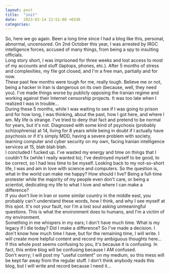 ```yaml
---
layout: post
title:  "init"
date:   2023-03-14 12:51:00 +0330
categories: 
---
```

So, here we go again. Been a long time since I had a blog like this, personal, abnormal, uncensored.
On 2nd October this year, I was arrested by IRGC intelligence forces, accused of many things, from being a spy to insulting officials.    
Long story short, I was imprisoned for three weeks and lost access to most of my accounts and stuff (laptops, phones, etc.). After 5 months of stress and complexities, my file got closed, and I'm a free man, partially and for now.    
These past few months were tough for me, really tough. Believe me or not, being a hacker in Iran is dangerous on its own (because, well, they need you). I've made things worse by publicly opposing the Iranian regime and working against their Internet censorship projects. It was too late when I realized I was in trouble...    
During these 5 months, while I was waiting to see if I was going to prison and for how long, I was thinking, about the past, how I got here, and where I am. My life is strange. I've tried to deny that fact and pretend to be normal for years, but it's not. Diagnosed with some kind of psychosis (probably schizophrenia) at 14, living for 8 years while being in doubt if I actually have psychosis or if it's simply MDD, having a severe problem with society, learning computer and cyber security on my own, facing Iranian intelligence services at 15, blah blah blah.    
I concluded I fucked up. I've wasted my energy and time on things that I couldn't fix (while I really wanted to); I've destroyed myself to be good, to be correct, so I had less time to be myself. Looking back to my not-so-short life, I was and am in love with science and computers. So the question is, what in the world can make me happy? How should I live? Being a full-time protester while the majority of my people even don't care, or being a scientist, dedicating my life to what I love and where I can make a difference?    
If you don't live in Iran or some similar country in the middle east, you probably can't understand these words, how I think, and why I see myself at this spot. It's not your fault, nor I'm a lost soul asking unmeaningful questions. This is what the environment does to humans, and I'm a victim of my environment.    
Something in me whispers in my ears; I don't have much time. What is my legacy if I die today? Did I make a difference? So I've made a decision. I don't know how much time I have, but for the remaining time, I will write. I will create more helpful content and record my ambiguous thoughts here...    
If this whole post seems confusing to you, it's because it is confusing. In fact, this entire blog will be confusing because I AM confused.    
Don't worry; I will post my "useful content" on my medium, so this mess will be kept far away from the regular stuff. I don't think anybody reads this blog, but I will write and record because I need it...
